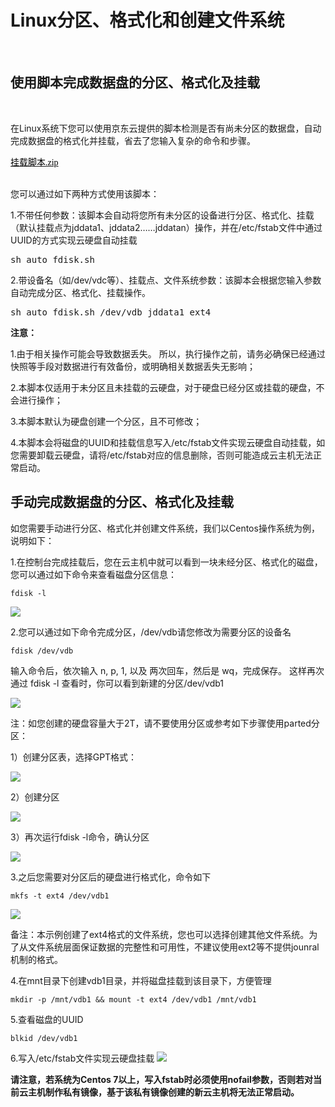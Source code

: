 # Linux分区、格式化和创建文件系统

<br>

##  使用脚本完成数据盘的分区、格式化及挂载
<br>

在Linux系统下您可以使用京东云提供的脚本检测是否有尚未分区的数据盘，自动完成数据盘的格式化并挂载，省去了您输入复杂的命令和步骤。

<p><a title="挂载脚本.zip" href="http://img1.jcloudcs.com/cms/6bbc4a45-02ce-460d-9696-c31f3fa18c6f20170728174252.zip" target="_self"><span style="color: rgb(0, 0, 0); font-family: 微软雅黑, &quot;Microsoft YaHei&quot;; font-size: 14px;">挂载脚本.zip</span></a>
</p>
<br>
您可以通过如下两种方式使用该脚本：

1.不带任何参数：该脚本会自动将您所有未分区的设备进行分区、格式化、挂载（默认挂载点为jddata1、jddata2……jddatan）操作，并在/etc/fstab文件中通过UUID的方式实现云硬盘自动挂载

</p>
<pre class="brush:as3;toolbar:false;">
sh auto_fdisk.sh</pre>
<p>

2.带设备名（如/dev/vdc等）、挂载点、文件系统参数：该脚本会根据您输入参数自动完成分区、格式化、挂载操作。

</p>
<pre class="brush:as3;toolbar:false;">
sh auto_fdisk.sh /dev/vdb jddata1 ext4</pre>
<p>

**注意：**

1.由于相关操作可能会导致数据丢失。 所以，执行操作之前，请务必确保已经通过快照等手段对数据进行有效备份，或明确相关数据丢失无影响；

2.本脚本仅适用于未分区且未挂载的云硬盘，对于硬盘已经分区或挂载的硬盘，不会进行操作；

3.本脚本默认为硬盘创建一个分区，且不可修改；

4.本脚本会将磁盘的UUID和挂载信息写入/etc/fstab文件实现云硬盘自动挂载，如您需要卸载云硬盘，请将/etc/fstab对应的信息删除，否则可能造成云主机无法正常启动。


## 手动完成数据盘的分区、格式化及挂载

如您需要手动进行分区、格式化并创建文件系统，我们以Centos操作系统为例，说明如下：

1.在控制台完成挂载后，您在云主机中就可以看到一块未经分区、格式化的磁盘，您可以通过如下命令来查看磁盘分区信息：

```
fdisk -l
```

![](https://github.com/jdcloudcom/cn/blob/edit/image/Elastic-Compute/CloudDisk/cloud-disk/parted-format/parted_001.png)

2.您可以通过如下命令完成分区，/dev/vdb请您修改为需要分区的设备名

```
fdisk /dev/vdb

```

输入命令后，依次输入 n, p, 1, 以及 两次回车，然后是 wq，完成保存。 这样再次通过 fdisk -l 查看时，你可以看到新建的分区/dev/vdb1


![](https://github.com/jdcloudcom/cn/blob/edit/image/Elastic-Compute/CloudDisk/cloud-disk/parted-format/parted_002.png)

注：如您创建的硬盘容量大于2T，请不要使用分区或参考如下步骤使用parted分区：

1）创建分区表，选择GPT格式：

![](https://github.com/jdcloudcom/cn/blob/edit/image/Elastic-Compute/CloudDisk/cloud-disk/parted-format/parted_003.png)

2）创建分区

![](https://github.com/jdcloudcom/cn/blob/edit/image/Elastic-Compute/CloudDisk/cloud-disk/parted-format/parted_004.jpg)

3）再次运行fdisk -l命令，确认分区

![](https://github.com/jdcloudcom/cn/blob/edit/image/Elastic-Compute/CloudDisk/cloud-disk/parted-format/parted_005.jpg)

3.之后您需要对分区后的硬盘进行格式化，命令如下

```
mkfs -t ext4 /dev/vdb1
```



![](https://github.com/jdcloudcom/cn/blob/edit/image/Elastic-Compute/CloudDisk/cloud-disk/parted-format/parted_006.png)


备注：本示例创建了ext4格式的文件系统，您也可以选择创建其他文件系统。为了从文件系统层面保证数据的完整性和可用性，不建议使用ext2等不提供jounral机制的格式。

4.在mnt目录下创建vdb1目录，并将磁盘挂载到该目录下，方便管理


```
mkdir -p /mnt/vdb1 && mount -t ext4 /dev/vdb1 /mnt/vdb1
```

5.查看磁盘的UUID

```
blkid /dev/vdb1
```
6.写入/etc/fstab文件实现云硬盘挂载
![](https://github.com/jdcloudcom/cn/blob/edit/image/Elastic-Compute/CloudDisk/cloud-disk/parted-format/parted_007.png)


**请注意，若系统为Centos 7以上，写入fstab时必须使用nofail参数，否则若对当前云主机制作私有镜像，基于该私有镜像创建的新云主机将无法正常启动。**

